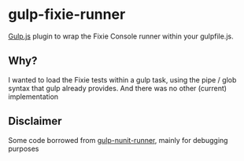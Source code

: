 # gulp-fixie-runner
[Gulp.js](http://gulpjs.com/) plugin to wrap the Fixie Console runner within your gulpfile.js. 

## Why?
I wanted to load the Fixie tests within a gulp task, using the pipe / glob syntax that gulp already provides.
And there was no other (current) implementation

## Disclaimer
Some code borrowed from [gulp-nunit-runner](https://github.com/keithmorris/gulp-nunit-runner), mainly for debugging purposes
